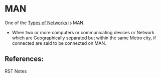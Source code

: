 # MAN

One of the [Types of ](https://app.gitbook.com/@mudassirs46/s/network-fundamentals/~/drafts/-MRZ4cjfS8UXyANv_uLC/types-of-network)[Networks ](https://app.gitbook.com/@mudassirs46/s/network-fundamentals/~/drafts/-MRZ4cjfS8UXyANv_uLC/about-this-site)is MAN.

* When two or more computers or communicating devices or Network which are Geographically separated but within the same Metro city, if connected are said to be connected on MAN.

## References:

RST Notes

